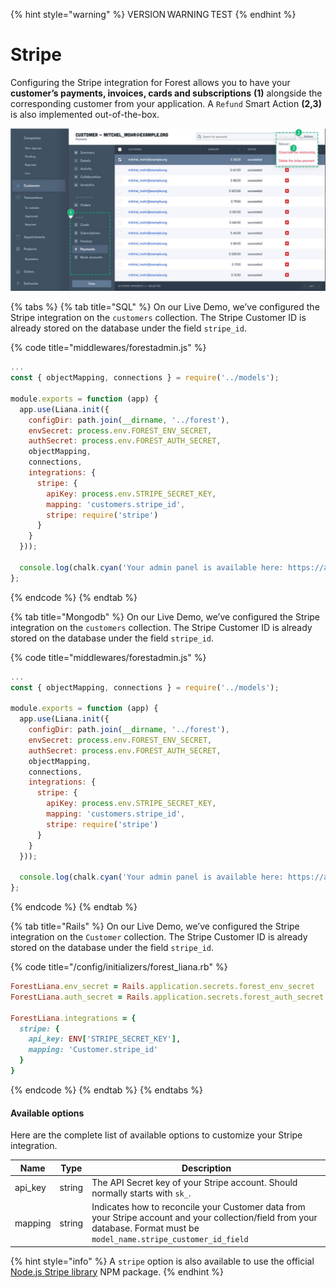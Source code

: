 {% hint style="warning" %}
VERSION WARNING TEST
{% endhint %}

# Stripe

Configuring the Stripe integration for Forest allows you to have your **customer’s payments, invoices, cards and subscriptions** **(1)** alongside the corresponding customer from your application. A `Refund` Smart Action **(2,3)** is also implemented out-of-the-box.

![](<../../.gitbook/assets/image (67).png>)

{% tabs %}
{% tab title="SQL" %}
On our Live Demo, we’ve configured the Stripe integration on the `customers` collection. The Stripe Customer ID is already stored on the database under the field `stripe_id`.

{% code title="middlewares/forestadmin.js" %}
```javascript
...
const { objectMapping, connections } = require('../models');
​
module.exports = function (app) {
  app.use(Liana.init({
    configDir: path.join(__dirname, '../forest'),
    envSecret: process.env.FOREST_ENV_SECRET,
    authSecret: process.env.FOREST_AUTH_SECRET,
    objectMapping,
    connections,
    integrations: {
      stripe: {
        apiKey: process.env.STRIPE_SECRET_KEY,
        mapping: 'customers.stripe_id',
        stripe: require('stripe')
      }
    }
  }));
​
  console.log(chalk.cyan('Your admin panel is available here: https://app.forestadmin.com/projects'));
};
```
{% endcode %}
{% endtab %}

{% tab title="Mongodb" %}
On our Live Demo, we’ve configured the Stripe integration on the `customers` collection. The Stripe Customer ID is already stored on the database under the field `stripe_id`.

{% code title="middlewares/forestadmin.js" %}
```javascript
...
const { objectMapping, connections } = require('../models');​

module.exports = function (app) {
  app.use(Liana.init({
    configDir: path.join(__dirname, '../forest'),
    envSecret: process.env.FOREST_ENV_SECRET,
    authSecret: process.env.FOREST_AUTH_SECRET,
    objectMapping,
    connections,
    integrations: {
      stripe: {
        apiKey: process.env.STRIPE_SECRET_KEY,
        mapping: 'customers.stripe_id',
        stripe: require('stripe')
      }
    }
  }));

  console.log(chalk.cyan('Your admin panel is available here: https://app.forestadmin.com/projects'));
};
```
{% endcode %}
{% endtab %}

{% tab title="Rails" %}
On our Live Demo, we’ve configured the Stripe integration on the `Customer` collection. The Stripe Customer ID is already stored on the database under the field `stripe_id`.

{% code title="/config/initializers/forest_liana.rb" %}
```ruby
ForestLiana.env_secret = Rails.application.secrets.forest_env_secret
ForestLiana.auth_secret = Rails.application.secrets.forest_auth_secret

ForestLiana.integrations = {
  stripe: {
    api_key: ENV['STRIPE_SECRET_KEY'],
    mapping: 'Customer.stripe_id'
  }
}
```
{% endcode %}
{% endtab %}
{% endtabs %}

#### Available options

Here are the complete list of available options to customize your Stripe integration.

| Name     | Type   | Description                                                                                                                                                               |
| -------- | ------ | ------------------------------------------------------------------------------------------------------------------------------------------------------------------------- |
| api\_key | string | The API Secret key of your Stripe account. Should normally starts with `sk_`.                                                                                             |
| mapping  | string | Indicates how to reconcile your Customer data from your Stripe account and your collection/field from your database. Format must be `model_name.stripe_customer_id_field` |

{% hint style="info" %}
A `stripe` option is also available to use the official [Node.js Stripe library](https://github.com/stripe/stripe-node) NPM package.
{% endhint %}

